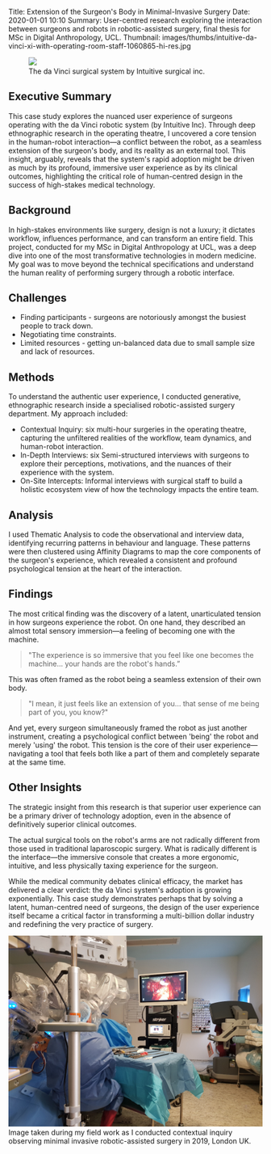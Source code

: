 Title: Extension of the Surgeon's Body in Minimal-Invasive Surgery
Date: 2020-01-01 10:10
Summary: User-centred research exploring the interaction between surgeons and robots in robotic-assisted surgery, final thesis for MSc in Digital Anthropology, UCL.
Thumbnail: images/thumbs/intuitive-da-vinci-xi-with-operating-room-staff-1060865-hi-res.jpg

<figure>
  <img class="fit image" src="images/fulls/intuitive-da-vinci-xi-with-operating-room-staff-1060865-hi-res.jpg" />
  <figcaption>  The da Vinci surgical system by Intuitive surgical inc.</figcaption>
</figure>


## Executive Summary

This case study explores the nuanced user experience of surgeons operating with the da Vinci robotic system (by Intuitive Inc). Through deep ethnographic research in the operating theatre, I uncovered a core tension in the human-robot interaction—a conflict between the robot, as a seamless extension of the surgeon's body, and its reality as an external tool. This insight, arguably, reveals that the system's rapid adoption might be driven as much by its profound, immersive user experience as by its clinical outcomes, highlighting the critical role of human-centred design in the success of high-stakes medical technology.


## Background

In high-stakes environments like surgery, design is not a luxury; it dictates workflow, influences performance, and can transform an entire field. This project, conducted for my MSc in Digital Anthropology at UCL, was a deep dive into one of the most transformative technologies in modern medicine. My goal was to move beyond the technical specifications and understand the human reality of performing surgery through a robotic interface.


## Challenges

- Finding participants - surgeons are notoriously amongst the busiest people to track down.
- Negotiating time constraints.
- Limited resources - getting un-balanced data due to small sample size and lack of resources.


## Methods

To understand the authentic user experience, I conducted generative, ethnographic research inside a specialised robotic-assisted surgery department. My approach included:

- Contextual Inquiry: six multi-hour surgeries in the operating theatre, capturing the unfiltered realities of the workflow, team dynamics, and human-robot interaction.
- In-Depth Interviews: six Semi-structured interviews with surgeons to explore their perceptions, motivations, and the nuances of their experience with the system.
- On-Site Intercepts: Informal interviews with surgical staff to build a holistic ecosystem view of how the technology impacts the entire team.


## Analysis

I used Thematic Analysis to code the observational and interview data, identifying recurring patterns in behaviour and language. These patterns were then clustered using Affinity Diagrams to map the core components of the surgeon's experience, which revealed a consistent and profound psychological tension at the heart of the interaction.


## Findings

The most critical finding was the discovery of a latent, unarticulated tension in how surgeons experience the robot. On one hand, they described an almost total sensory immersion—a feeling of becoming one with the machine.

> "The experience is so immersive that you feel like one becomes the machine... your hands are the robot's hands.”

This was often framed as the robot being a seamless extension of their own body.

> "I mean, it just feels like an extension of you... that sense of me being part of you, you know?"

And yet, every surgeon simultaneously framed the robot as just another instrument, creating a psychological conflict between 'being' the robot and merely 'using' the robot. This tension is the core of their user experience—navigating a tool that feels both like a part of them and completely separate at the same time.


## Other Insights

The strategic insight from this research is that superior user experience can be a primary driver of technology adoption, even in the absence of definitively superior clinical outcomes.

The actual surgical tools on the robot's arms are not radically different from those used in traditional laparoscopic surgery. What is radically different is the interface—the immersive console that creates a more ergonomic, intuitive, and less physically taxing experience for the surgeon.

While the medical community debates clinical efficacy, the market has delivered a clear verdict: the da Vinci system's adoption is growing exponentially. This case study demonstrates perhaps that by solving a latent, human-centred need of surgeons, the design of the user experience itself became a critical factor in transforming a multi-billion dollar industry and redefining the very practice of surgery.

</figure>
<img class="image fit" src="images/fulls/davinci_surgery_fieldwork.jpg">
 <figcaption>Image taken during my field work as I conducted contextual inquiry observing minimal invasive robotic-assisted surgery in 2019, London UK.</figcaption>
</figure>
